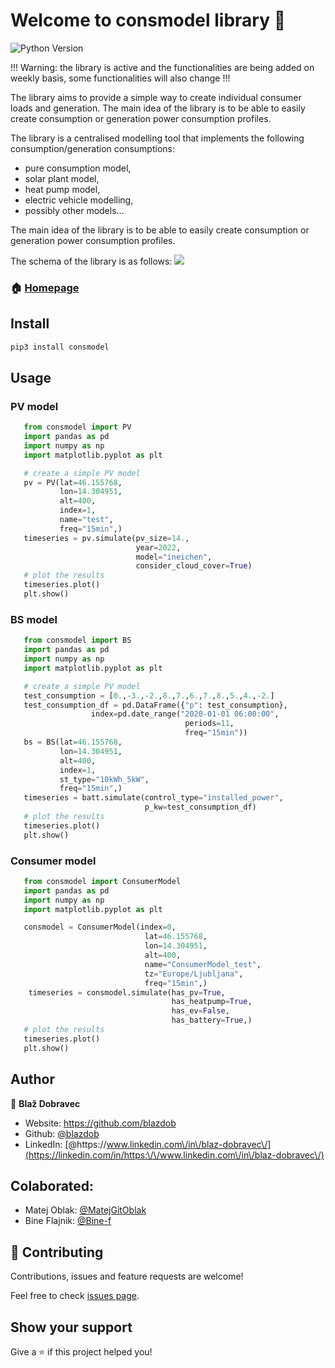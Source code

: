 # Welcome to consmodel library 👋

![Python Version](https://img.shields.io/badge/3.8%20%7C%203.9%20%7C%203.10%20%7C%203.11-blue)

!!! Warning: the library is active and the functionalities are being added on weekly basis, some functionalities will also change !!!

The library aims to provide a simple way to create individual consumer loads and generation. The main idea of the library is to be able to easily create consumption or generation power consumption profiles.

The library is a centralised modelling tool that implements the following consumption/generation consumptions:
   * pure consumption model,
   * solar plant model,
   * heat pump model,
   * electric vehicle modelling,
   * possibly other models...

The main idea of the library is to be able to easily create consumption or generation power consumption profiles.

The schema of the library is as follows:
![](imgs/diagram.png)
### 🏠 [Homepage](https://github.com/blazdob/consmodel)

## Install

```sh
pip3 install consmodel
```

## Usage

### PV model
```python
   from consmodel import PV
   import pandas as pd
   import numpy as np
   import matplotlib.pyplot as plt

   # create a simple PV model
   pv = PV(lat=46.155768,
           lon=14.304951,
           alt=400,
           index=1,
           name="test",
           freq="15min",)
   timeseries = pv.simulate(pv_size=14.,
                            year=2022,
                            model="ineichen",
                            consider_cloud_cover=True)
   # plot the results
   timeseries.plot()
   plt.show()
```

### BS model
```python
   from consmodel import BS
   import pandas as pd
   import numpy as np
   import matplotlib.pyplot as plt

   # create a simple PV model
   test_consumption = [0.,-3.,-2.,8.,7.,6.,7.,8.,5.,4.,-2.]
   test_consumption_df = pd.DataFrame({"p": test_consumption},
                  index=pd.date_range("2020-01-01 06:00:00",
                                       periods=11,
                                       freq="15min"))
   bs = BS(lat=46.155768,
           lon=14.304951,
           alt=400,
           index=1,
           st_type="10kWh_5kW",
           freq="15min",)
   timeseries = batt.simulate(control_type="installed_power",
                              p_kw=test_consumption_df)
   # plot the results
   timeseries.plot()
   plt.show()
```

### Consumer model
```python
   from consmodel import ConsumerModel
   import pandas as pd
   import numpy as np
   import matplotlib.pyplot as plt

   consmodel = ConsumerModel(index=0,
                              lat=46.155768,
                              lon=14.304951,
                              alt=400,
                              name="ConsumerModel_test",
                              tz="Europe/Ljubljana",
                              freq="15min",)
    timeseries = consmodel.simulate(has_pv=True,
                                    has_heatpump=True,
                                    has_ev=False,
                                    has_battery=True,)
   # plot the results
   timeseries.plot()
   plt.show()
```


## Author

👤 **Blaž Dobravec**

* Website: https://github.com/blazdob
* Github: [@blazdob](https://github.com/blazdob)
* LinkedIn: [@https:\/\/www.linkedin.com\/in\/blaz-dobravec\/](https://linkedin.com/in/https:\/\/www.linkedin.com\/in\/blaz-dobravec\/)

## Colaborated:

* Matej Oblak: [@MatejGitOblak](https://github.com/MatejGitOblak)
* Bine Flajnik: [@Bine-f](https://github.com/Bine-f)


## 🤝 Contributing

Contributions, issues and feature requests are welcome!

Feel free to check [issues page](https://github.com/blazdob/consmodel/issue).

## Show your support

Give a ⭐️ if this project helped you!

